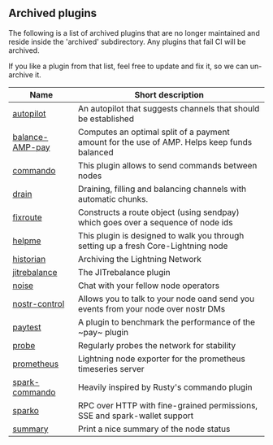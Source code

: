 ## Archived plugins

The following is a list of archived plugins that are no longer maintained and reside inside the 'archived' subdirectory.
Any plugins that fail CI will be archived.

If you like a plugin from that list, feel free to update and fix it, so we can un-archive it.

| Name                                 | Short description                                                                           |
| ------------------------------------ | ------------------------------------------------------------------------------------------- |
| [autopilot][autopilot]               | An autopilot that suggests channels that should be established                              |
| [balance-AMP-pay][bal-amp-pay]       | Computes an optimal split of a payment amount for the use of AMP. Helps keep funds balanced |
| [commando][commando]                 | This plugin allows to send commands between nodes                                           |
| [drain][drain]                       | Draining, filling and balancing channels with automatic chunks.                             |
| [fixroute][fixroute]                 | Constructs a route object (using sendpay) which goes over a sequence of node ids            |
| [helpme][helpme]                     | This plugin is designed to walk you through setting up a fresh Core-Lightning node          |
| [historian][historian]               | Archiving the Lightning Network                                                             |
| [jitrebalance][jitrebalance]         | The JITrebalance plugin                                                                     |
| [noise][noise]                       | Chat with your fellow node operators                                                        |
| [nostr-control][nostr-control]       | Allows you to talk to your node oand send you events from your node over nostr DMs             |
| [paytest][paytest]                   | A plugin to benchmark the performance of the ~pay~ plugin                                   |
| [probe][probe]                       | Regularly probes the network for stability                                                  |
| [prometheus][prometheus]             | Lightning node exporter for the prometheus timeseries server                                |
| [spark-commando][spark-commando]     | Heavily inspired by Rusty's commando plugin                                                 |
| [sparko][sparko]                     | RPC over HTTP with fine-grained permissions, SSE and spark-wallet support                   |
| [summary][summary]                   | Print a nice summary of the node status                                                     |

[autopilot]: https://github.com/lightningd/plugins/tree/master/archived/autopilot
[bal-amp-pay]: https://github.com/renepickhardt/plugins/tree/balanced_pay/balanced_amp_payments
[commando]: https://github.com/lightningd/plugins/tree/master/archived/commando
[drain]: https://github.com/lightningd/plugins/tree/master/archived/drain
[fixroute]: https://github.com/renepickhardt/plugins/tree/fixroute/fixroute
[helpme]: https://github.com/lightningd/plugins/tree/master/archived/helpme
[historian]: https://github.com/lightningd/plugins/tree/master/archived/historian
[jitrebalance]: https://github.com/lightningd/plugins/tree/master/archived/jitrebalance
[noise]: https://github.com/lightningd/plugins/tree/master/archived/noise
[nostr-control]: https://github.com/joelklabo/plugins/tree/nostr-control
[paytest]: https://github.com/lightningd/plugins/tree/master/archived/paytest
[probe]: https://github.com/lightningd/plugins/tree/master/archived/probe
[prometheus]: https://github.com/lightningd/plugins/tree/master/archived/prometheus
[spark-commando]: https://github.com/adi2011/plugins/tree/master/spark-commando
[sparko]: https://github.com/fiatjaf/sparko
[summary]: https://github.com/lightningd/plugins/tree/master/archived/summary
